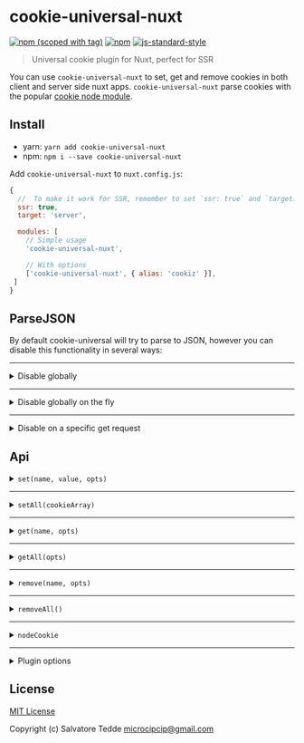 # cookie-universal-nuxt
[![npm (scoped with tag)](https://img.shields.io/npm/v/cookie-universal-nuxt/latest.svg?style=flat-square)](https://npmjs.com/package/cookie-universal-nuxt)
[![npm](https://img.shields.io/npm/dt/cookie-universal-nuxt.svg?style=flat-square)](https://npmjs.com/package/cookie-universal-nuxt)
[![js-standard-style](https://img.shields.io/badge/code_style-standard-brightgreen.svg?style=flat-square)](http://standardjs.com)

> Universal cookie plugin for Nuxt, perfect for SSR

You can use `cookie-universal-nuxt` to set, get and remove cookies in both client and server side nuxt apps.
`cookie-universal-nuxt` parse cookies with the popular [cookie node module](https://github.com/jshttp/cookie).

## Install
- yarn: `yarn add cookie-universal-nuxt`
- npm: `npm i --save cookie-universal-nuxt`

Add `cookie-universal-nuxt` to `nuxt.config.js`:

```js
{
  //  To make it work for SSR, remember to set `ssr: true` and `target: 'server'`
  ssr: true,
  target: 'server',

  modules: [
    // Simple usage
    'cookie-universal-nuxt',

    // With options
    ['cookie-universal-nuxt', { alias: 'cookiz' }],
 ]
}
```



## ParseJSON

By default cookie-universal will try to parse to JSON, however you can disable this
functionality in several ways:

---

<details><summary>Disable globally</summary><p>

- Disable from the plugin options:

```
{
  modules: [
    ['cookie-universal-nuxt', { parseJSON: false }],
 ]
}
```
</p></details>

---

<details><summary>Disable globally on the fly</summary><p>

```js
// nuxt middleware
export default ({ app }) => {
  app.$cookies.parseJSON = false
}

// client
this.$cookies.parseJSON = false
```
</p></details>

---

<details><summary>Disable on a specific get request</summary><p>

```js
// nuxt middleware
export default ({ app }) => {
  app.$cookies.get('cookie-name', { parseJSON: false })
}

// client
this.$cookies.get('cookie-name', { parseJSON: false })
```
</p></details>

## Api

<details><summary><code>set(name, value, opts)</code></summary><p>

- `name` (string): Cookie name to set.
- `value` (string|object): Cookie value.
- `opts` (object): Same as the [cookie node module](https://github.com/jshttp/cookie).
  - `path` (string): Specifies the value for the Path Set-Cookie attribute. By default, the path is considered the "default path".
  - `expires` (date): Specifies the Date object to be the value for the Expires Set-Cookie attribute.
  - `maxAge` (number): Specifies the number (in seconds) to be the value for the Max-Age Set-Cookie attribute.
  - `httpOnly` (boolean): Specifies the boolean value for the [HttpOnly Set-Cookie attribute][rfc-6265-5.2.6].
  - `domain` (string): specifies the value for the Domain Set-Cookie attribute.
  - `encode` (function): Specifies a function that will be used to encode a cookie's value.
  - `sameSite` (boolean|string): Specifies the value for the [`SameSite` `Set-Cookie` attribute](https://tools.ietf.org/html/draft-ietf-httpbis-rfc6265bis-03#section-4.1.2.7).  
    Possible values: `true`, `false`, `'lax'`, `'none'`, `'strict'` ([see details](https://github.com/jshttp/cookie#samesite)). Default is `false`.
  - `secure` (boolean): Specifies the boolean value for the Secure Set-Cookie attribute.

```js
const cookieValObject = { param1: 'value1', param2: 'value2' }

// nuxt middleware
export default ({ app }) => {
  app.$cookies.set('cookie-name', 'cookie-value', {
    path: '/',
    maxAge: 60 * 60 * 24 * 7
  })
  app.$cookies.set('cookie-name', cookieValObject, {
    path: '/',
    maxAge: 60 * 60 * 24 * 7
  })
}

// client
this.$cookies.set('cookie-name', 'cookie-value', {
  path: '/',
  maxAge: 60 * 60 * 24 * 7
})
this.$cookies.set('cookie-name', cookieValObject, {
  path: '/',
  maxAge: 60 * 60 * 24 * 7
})
```
</p></details>

---

<details><summary><code>setAll(cookieArray)</code></summary><p>

- cookieArray (array)
  - `name` (string): Cookie name to set.
  - `value` (string|object): Cookie value.
  - `opts` (object): Same as the [cookie node module](https://github.com/jshttp/cookie)
    - `path` (string): Specifies the value for the Path Set-Cookie attribute. By default, the path is considered the "default path".
    - `expires` (date): Specifies the Date object to be the value for the Expires Set-Cookie attribute.
    - `maxAge` (number): Specifies the number (in seconds) to be the value for the Max-Age Set-Cookie attribute.
    - `httpOnly` (boolean): Specifies the boolean value for the [HttpOnly Set-Cookie attribute][rfc-6265-5.2.6].
    - `domain` (string): specifies the value for the Domain Set-Cookie attribute.
    - `encode` (function): Specifies a function that will be used to encode a cookie's value.
    - `sameSite` (boolean|string): Specifies the value for the [`SameSite` `Set-Cookie` attribute](https://tools.ietf.org/html/draft-ietf-httpbis-rfc6265bis-03#section-4.1.2.7).  
      Possible values: `true`, `false`, `'lax'`, `'none'`, `'strict'` ([see details](https://github.com/jshttp/cookie#samesite)). Default is `false`.
    - `secure` (boolean): Specifies the boolean value for the Secure Set-Cookie attribute.

```js
const options = {
  path: '/',
  maxAge: 60 * 60 * 24 * 7
}
const cookieList = [
  { name: 'cookie-name1', value: 'value1', opts: options },
  { name: 'cookie-name2', value: 'value2', opts: options },
  { name: 'cookie-name3', value: 'value3', opts: options },
  { name: 'cookie-name4', value: 'value4', opts: options }
]

// nuxt middleware
export default ({ app }) => {
  app.$cookies.setAll(cookieList)
}

// client
this.$cookies.setAll(cookieList)
```
</p></details>

---

<details><summary><code>get(name, opts)</code></summary><p>

- `name` (string): Cookie name to get.
- `opts`
  - `fromRes` (boolean): Get cookies from res instead of req.
  - `parseJSON` (boolean): Parse json, true by default unless overridden globally or locally.

```js
// nuxt middleware
export default ({ app }) => {
  const cookieRes = app.$cookies.get('cookie-name')
  const cookieRes = app.$cookies.get('cookie-name', { fromRes: true }) // get from res instead of req
  // returns the cookie value or undefined
}

// client
const cookieRes = this.$cookies.get('cookie-name')
// returns the cookie value or undefined
```
</p></details>

---

<details><summary><code>getAll(opts)</code></summary><p>

- `opts`
  - `fromRes` (boolean): Get cookies from res instead of req.
  - `parseJSON` (boolean): Parse json, true by default unless overridden globally or locally.

```js
// nuxt middleware
export default ({ app }) => {
  const cookiesRes = app.$cookies.getAll()
  const cookiesRes = app.$cookies.getAll({ fromRes: true }) // get from res instead of req
  // returns all cookies or {}
  //{
  //  "cookie-1": "value1",
  //  "cookie-2": "value2",
  //}
}

// client
const cookiesRes = this.$cookies.getAll()
// returns all cookies or {}
//{
//  "cookie-1": "value1",
//  "cookie-2": "value2",
//}
```
</p></details>

---

<details><summary><code>remove(name, opts)</code></summary><p>

- `name` (string): Cookie name to remove.
- `opts`
  - `path` (string): Specifies the value for the Path Set-Cookie attribute. By default, the path is considered the "default path".
  - `expires` (date): Specifies the Date object to be the value for the Expires Set-Cookie attribute.
  - `maxAge` (number): Specifies the number (in seconds) to be the value for the Max-Age Set-Cookie attribute.
  - `httpOnly` (boolean): Specifies the boolean value for the [HttpOnly Set-Cookie attribute][rfc-6265-5.2.6].
  - `domain` (string): specifies the value for the Domain Set-Cookie attribute.
  - `encode` (function): Specifies a function that will be used to encode a cookie's value.
  - `sameSite` (boolean|string): Specifies the value for the [`SameSite` `Set-Cookie` attribute](https://tools.ietf.org/html/draft-ietf-httpbis-rfc6265bis-03#section-4.1.2.7).  
    Possible values: `true`, `false`, `'lax'`, `'none'`, `'strict'` ([see details](https://github.com/jshttp/cookie#samesite)). Default is `false`.
  - `secure` (boolean): Specifies the boolean value for the Secure Set-Cookie attribute.

```js
// nuxt middleware
export default ({ app }) => {
  app.$cookies.remove('cookie-name')
  app.$cookies.remove('cookie-name', {
    // this will allow you to remove a cookie
    // from a different path
    path: '/my-path'
  })
}

// client
this.$cookies.remove('cookie-name')
```
</p></details>

---

<details><summary><code>removeAll()</code></summary><p>

```js
// note that removeAll does not currently allow you
// to remove cookies that have a
// path different from '/'

// nuxt middleware
export default ({ app }) => {
  app.$cookies.removeAll()
}

// client
this.$cookies.removeAll()
```
</p></details>

---

<details><summary><code>nodeCookie</code></summary><p>

This property will expose the [cookie node module](https://github.com/jshttp/cookie) so you don't have to include it yourself.

```js

// nuxt middleware
export default ({ app }) => {
  const cookieRes = app.$cookies.nodeCookie.parse('cookie-name', 'cookie-value')
  cookieRes['cookie-name'] // returns 'cookie-value'
}

// client
const cookieRes = this.$cookies.nodeCookie.parse('cookie-name', 'cookie-value')
cookieRes['cookie-name'] // returns 'cookie-value'
```
</p></details>

---

<details><summary>Plugin options</summary><p>

- `alias` (string): Specifies the plugin alias to use.
- `parseJSON` (boolean): Disable JSON parsing.

```js
{
  modules: [
    ['cookie-universal-nuxt', { alias: 'cookiz', parseJSON: false }],
 ]
}


// usage
this.$cookiz.set('cookie-name', 'cookie-value')
```
</p></details>

## License

[MIT License](./LICENSE)

Copyright (c) Salvatore Tedde <microcipcip@gmail.com>
